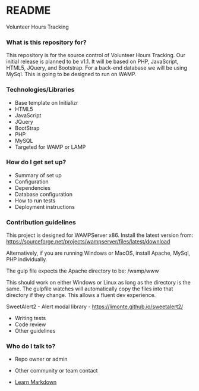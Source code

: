 # README #

Volunteer Hours Tracking

### What is this repository for? ###

This repository is for the source control of Volunteer Hours Tracking. Our initial release is planned to be v1.1. It will be based on PHP, JavaScript, HTML5, JQuery, and Bootstrap. For a back-end database we will be using MySql. This is going to be designed to run on WAMP.

### Technologies/Libraries ###
* Base template on Initializr
* HTML5
* JavaScript
* JQuery
* BootStrap
* PHP
* MySQL
* Targeted for WAMP or LAMP

### How do I get set up? ###

* Summary of set up
* Configuration
* Dependencies
* Database configuration
* How to run tests
* Deployment instructions

### Contribution guidelines ###

This project is designed for WAMPServer x86. Install the latest version from:
https://sourceforge.net/projects/wampserver/files/latest/download

Alternatively, if you are running Windows or MacOS, install Apache, MySql, PHP individually.

The gulp file expects the Apache directory to be:
/wamp/www

This should work on either Windows or Linux as long as the directory is the same. The gulpfile watches will automatically copy the files into that directory
if they change. This allows a fluent dev experience.


SweetAlert2 - Alert modal library - https://limonte.github.io/sweetalert2/

* Writing tests
* Code review
* Other guidelines

### Who do I talk to? ###

* Repo owner or admin
* Other community or team contact

* [Learn Markdown](https://bitbucket.org/tutorials/markdowndemo)